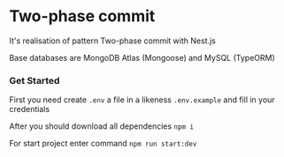 # Two-phase commit

It's realisation of pattern Two-phase commit with Nest.js

Base databases are MongoDB Atlas (Mongoose) and MySQL (TypeORM)

### Get Started
First you need create `.env` a file in a likeness `.env.example` and fill in your credentials

After you should download all dependencies `npm i`

For start project enter command `npm run start:dev`